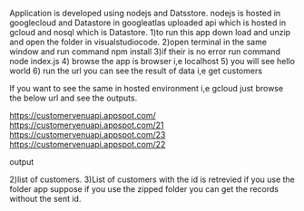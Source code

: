Application is developed using nodejs and Datsstore.
nodejs is hosted in googlecloud and Datastore in googleatlas
uploaded api which is hosted in gcloud and nosql which is Datastore.
1)to run this app down load and unzip and open the folder in visualstudiocode.
2)open terminal in the same window and run command npm install
3)if their is no error run command node index.js
4) browse the app is browser i,e localhost
5) you will see hello world
6) run the url  you can see the result of data i,e get customers



If you want to see the same in hosted environment i,e gcloud just browse the below url and see the outputs.

https://customervenuapi.appspot.com/
https://customervenuapi.appspot.com/21
https://customervenuapi.appspot.com/23
https://customervenuapi.appspot.com/22

output

2)list of customers.
3)List of customers with the id is retrevied if you use the folder app suppose if you use the zipped folder you can get the records
without the sent id.
